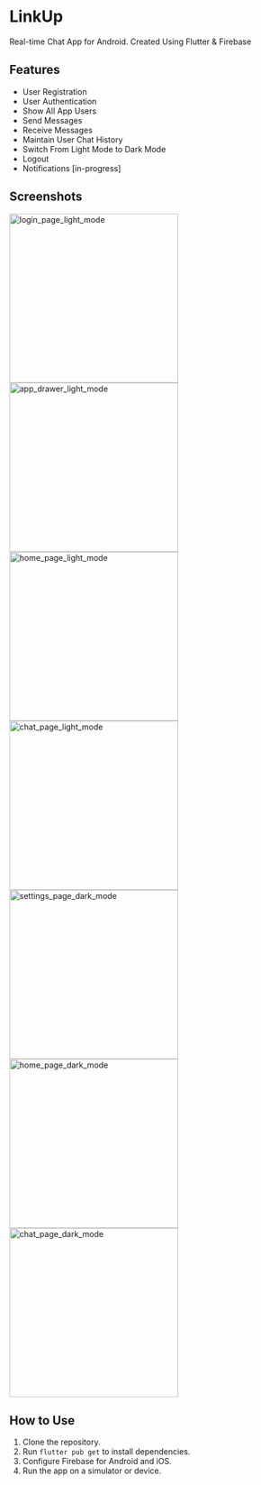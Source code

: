 
# LinkUp

Real-time Chat App for Android. Created Using Flutter & Firebase

## Features

- User Registration
- User Authentication
- Show All App Users
- Send Messages
- Receive Messages
- Maintain User Chat History
- Switch From Light Mode to Dark Mode
- Logout
- Notifications [in-progress]

## Screenshots
<div style="display: flex; flex-wrap: wrap;">
    <img src="https://github.com/Apocalus/LinkUp/blob/master/screenshots/Screenshot_20240405_134339.png" alt="login_page_light_mode" width="300"/>
    <img src="https://github.com/Apocalus/LinkUp/blob/master/screenshots/Screenshot_20240405_134951.png" alt="app_drawer_light_mode" width="300"/>
    <img src="https://github.com/Apocalus/LinkUp/blob/master/screenshots/Screenshot_20240405_134800.png" alt="home_page_light_mode" width="300"/>
    <img src="https://github.com/Apocalus/LinkUp/blob/master/screenshots/Screenshot_20240405_134944.png" alt="chat_page_light_mode" width="300"/>
    <img src="https://github.com/Apocalus/LinkUp/blob/master/screenshots/Screenshot_20240405_134839.png" alt="settings_page_dark_mode" width="300"/>
    <img src="https://github.com/Apocalus/LinkUp/blob/master/screenshots/Screenshot_20240405_134847.png" alt="home_page_dark_mode" width="300"/>
    <img src="https://github.com/Apocalus/LinkUp/blob/master/screenshots/Screenshot_20240405_134932.png" alt="chat_page_dark_mode" width="300"/>
</div>

## How to Use
1. Clone the repository.
2. Run `flutter pub get` to install dependencies.
3. Configure Firebase for Android and iOS.
4. Run the app on a simulator or device.
